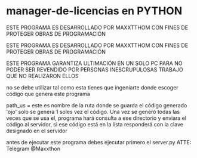 # manager-de-licencias en PYTHON
ESTE PROGRAMA ES DESARROLLADO POR MAXXTTHOM
CON FINES DE PROTEGER OBRAS DE PROGRAMACIÓN

ESTE PROGRAMA ES DESARROLLADO POR MAXXTTHOM CON FINES DE PROTEGER OBRAS DE PROGRAMACIÓN

ESTE PROGRAMA GARANTIZA ULTIMACIÓN EN UN SOLO PC PARA NO PODER SER REVENDIDO POR PERSONAS INESCRUPULOSAS TRABAJO QUE NO REALIZARON ELLOS

no se debe utilizar tal como esta tienes que ingeniarte donde escoger código que genera este programa

path_us = este es nombre de la ruta donde se guarda el código generado 'ojo' solo se genera 1 soles vez el código. Una vez se generó todas las veces que se usa el, programa hará consulta a ese directorio y enviara el código al servidor, si ese código está en la lista responderá con la clave designado en el servidor

antes de ejecutar este programa debes ejecutar primero el server.py ATTE: Telegram @Maxxthon
